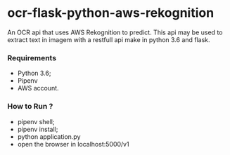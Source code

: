 # ocr-flask-python-aws-rekognition
An OCR api that uses AWS Rekognition to predict.
This api may be used to extract text in imagem with a restfull api make in python 3.6 and flask.

### Requirements
 - Python 3.6;
 - Pipenv
 - AWS account.
 
 ### How to Run ?
  - pipenv shell;
  - pipenv install;
  - python application.py
  - open the browser in localhost:5000/v1
  
